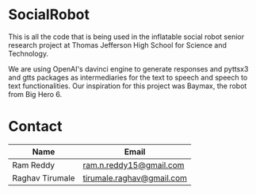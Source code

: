 # SocialRobot
This is all the code that is being used in the inflatable social robot senior research project at Thomas Jefferson High School for Science and Technology.

We are using OpenAI's davinci engine to generate responses and pyttsx3 and gtts packages as intermediaries for the text to speech and speech to text functionalities. Our inspiration for this project was Baymax, the robot from Big Hero 6.

# Contact
| Name  | Email |
| ------------- | ------------- |
| Ram Reddy  | ram.n.reddy15@gmail.com  |
| Raghav Tirumale  | tirumale.raghav@gmail.com  |

